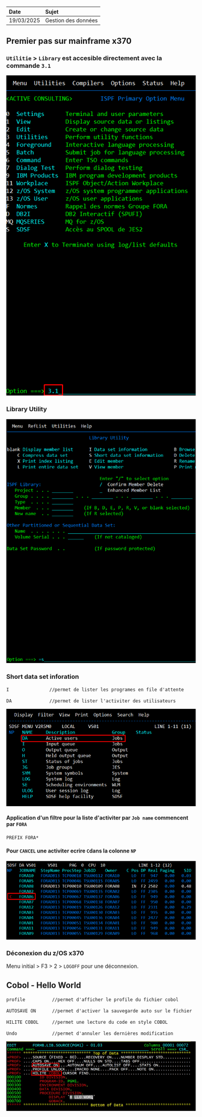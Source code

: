  Date | Sujet
:---|:---
 19/03/2025 | Gestion des données


## Premier pas sur mainframe x370

### ``Utilitie`` > ``Library`` est accesible directement avec la commande `3.1`
![alt text](images/image-1.png)
### Library Utility
![alt text](images/image-2.png)

### Short data set inforation
```
I               //permet de lister les programes en file d'attente
```
```
DA              //permet de lister l'activiter des utilisateurs
```
![alt text](images/image-3.png)

#### Application d'un filtre pour la liste d'activiter  par ``Job name`` commencent par ``FORA`` 
```
PREFIX FORA*
```

#### Pour ``CANCEL`` une activiter ecrire ``C``dans la colonne ``NP``

![alt text](images/image-4.png)

###  Déconexion du z/OS x370
Menu initial > F3 > 2 > ``LOGOFF`` pour une déconnexion.



## Cobol - Hello World

```
profile          //permet d'afficher le profile du fichier cobol
```

```
AUTOSAVE ON      //permet d'activer la sauvegarde auto sur le fichier
```

```
HILITE COBOL     //permet une lecture du code en style COBOL
```

```
Undo             //permet d'annuler les dernières modification
```


![alt text](images/image-5.png)
